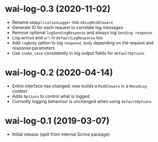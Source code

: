 # wai-log-0.3 (2020-11-02)

* Rename `mkApplicationLogger` into `mkLogMiddleware`
* Generate ID for each request to correlate log messages
* Remove optional `logSendingResponse` and always log `Sending response`
* Log `method` and `url` in `defaultLogResponse` too
* Add `logBody` option to log `response_body` depending on the request and
  response parameters
* Use `snake_case` consistently in log output fields for `defaultOptions`

# wai-log-0.2 (2020-04-14)

* Entire interface has changed: now builds a `Middleware` in a `MonadLog`
  context
* Adds `Options` to control what is logged
* Currently logging behaviour is unchanged when using `defaultOptions`

# wai-log-0.1 (2019-03-07)

* Initial release (split from internal Scrive package).
